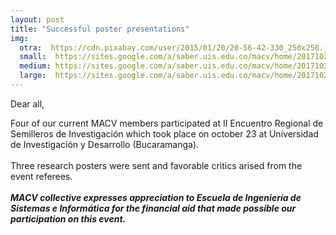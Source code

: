 ```yaml
---
layout: post
title: "Successful poster presentations"
img:
  otra:  https://cdn.pixabay.com/user/2015/01/20/20-56-42-330_250x250.jpg
  small:  https://sites.google.com/a/saber.uis.edu.co/macv/home/20171025_01.jpg
  medium: https://sites.google.com/a/saber.uis.edu.co/macv/home/20171025_02.jpg
  large:  https://sites.google.com/a/saber.uis.edu.co/macv/home/20171025_03.jpg
---
```

Dear all,  

Four of our current MACV members participated at II Encuentro Regional de Semilleros de Investigación which took place on october 23 at Universidad de Investigación y Desarrollo (Bucaramanga).<br><br>
Three research posters were sent and favorable critics arised from the event referees.<br><br>
<i><b>MACV collective expresses appreciation to Escuela de Ingeniería de Sistemas e Informática for the financial aid that made possible our participation on this event.</b></i>

<br><br><br><br>
